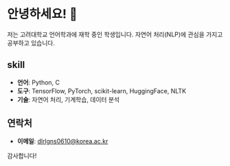 # 안녕하세요! 👋
저는 고려대학교 언어학과에 재학 중인 학생입니다.
자연어 처리(NLP)에 관심을 가지고 공부하고 있습니다.

## skill
- **언어**: Python, C
- **도구**: TensorFlow, PyTorch, scikit-learn, HuggingFace, NLTK
- **기술**: 자연어 처리, 기계학습, 데이터 분석


## 연락처
- **이메일**: dlrlgns0610@korea.ac.kr

감사합니다!
